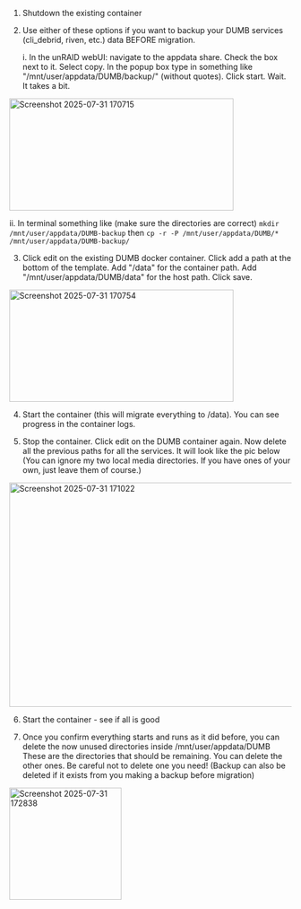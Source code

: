 1. Shutdown the existing container

2. Use either of these options if you want to backup your DUMB services (cli_debrid, riven, etc.) data BEFORE migration.

   i. In the unRAID webUI: navigate to the appdata share. Check the box next to it. Select copy. In the popup box type in something like "/mnt/user/appdata/DUMB/backup/" (without quotes). Click start. Wait. It takes a bit.

<img width="400" height="200" alt="Screenshot 2025-07-31 170715" src="https://github.com/user-attachments/assets/dc2798e3-d61b-4b59-be71-277ef4b1fa67" />

  ii. In terminal something like (make sure the directories are correct) ```mkdir /mnt/user/appdata/DUMB-backup``` then ```cp -r -P /mnt/user/appdata/DUMB/* /mnt/user/appdata/DUMB-backup/```

3. Click edit on the existing DUMB docker container. Click add a path at the bottom of the template. Add "/data" for the container path. Add "/mnt/user/appdata/DUMB/data" for the host path. Click save.

<img width="400" height="200" alt="Screenshot 2025-07-31 170754" src="https://github.com/user-attachments/assets/8e62dbaa-865b-4c9d-a885-b1661a992b4b" />

4. Start the container (this will migrate everything to /data). You can see progress in the container logs.

5. Stop the container. Click edit on the DUMB container again. Now delete all the previous paths for all the services. It will look like the pic below (You can ignore my two local media directories. If you have ones of your own, just leave them of course.)

<img width="600" height="400" alt="Screenshot 2025-07-31 171022" src="https://github.com/user-attachments/assets/1ced2d98-417f-4813-8f09-efa91a4d719c" />

6. Start the container - see if all is good

7. Once you confirm everything starts and runs as it did before, you can delete the now unused directories inside /mnt/user/appdata/DUMB These are the directories that should be remaining. You can delete the other ones. Be careful not to delete one you need! (Backup can also be deleted if it exists from you making a backup before migration)

<img width="200" height="200" alt="Screenshot 2025-07-31 172838" src="https://github.com/user-attachments/assets/7512c4b6-364f-4162-a290-73429828f069" />
